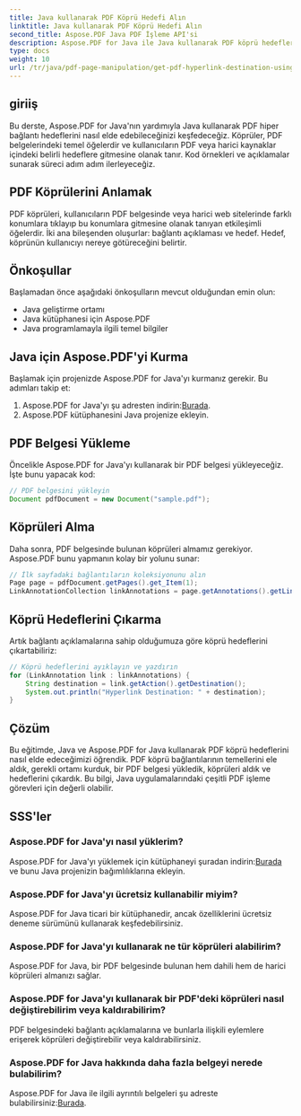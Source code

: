 ```yaml
---
title: Java kullanarak PDF Köprü Hedefi Alın
linktitle: Java kullanarak PDF Köprü Hedefi Alın
second_title: Aspose.PDF Java PDF İşleme API'si
description: Aspose.PDF for Java ile Java kullanarak PDF köprü hedeflerini nasıl alacağınızı keşfedin. Bu kapsamlı eğitimde kod örnekleriyle adım adım öğrenin.
type: docs
weight: 10
url: /tr/java/pdf-page-manipulation/get-pdf-hyperlink-destination-using-java/
---
```


## giriiş

Bu derste, Aspose.PDF for Java'nın yardımıyla Java kullanarak PDF hiper bağlantı hedeflerini nasıl elde edebileceğinizi keşfedeceğiz. Köprüler, PDF belgelerindeki temel öğelerdir ve kullanıcıların PDF veya harici kaynaklar içindeki belirli hedeflere gitmesine olanak tanır. Kod örnekleri ve açıklamalar sunarak süreci adım adım ilerleyeceğiz.

## PDF Köprülerini Anlamak

PDF köprüleri, kullanıcıların PDF belgesinde veya harici web sitelerinde farklı konumlara tıklayıp bu konumlara gitmesine olanak tanıyan etkileşimli öğelerdir. İki ana bileşenden oluşurlar: bağlantı açıklaması ve hedef. Hedef, köprünün kullanıcıyı nereye götüreceğini belirtir.

## Önkoşullar

Başlamadan önce aşağıdaki önkoşulların mevcut olduğundan emin olun:
- Java geliştirme ortamı
- Java kütüphanesi için Aspose.PDF
- Java programlamayla ilgili temel bilgiler

## Java için Aspose.PDF'yi Kurma

Başlamak için projenizde Aspose.PDF for Java'yı kurmanız gerekir. Bu adımları takip et:
1.  Aspose.PDF for Java'yı şu adresten indirin:[Burada](https://releases.aspose.com/pdf/java/).
2. Aspose.PDF kütüphanesini Java projenize ekleyin.

## PDF Belgesi Yükleme

Öncelikle Aspose.PDF for Java'yı kullanarak bir PDF belgesi yükleyeceğiz. İşte bunu yapacak kod:

```java
// PDF belgesini yükleyin
Document pdfDocument = new Document("sample.pdf");
```

## Köprüleri Alma

Daha sonra, PDF belgesinde bulunan köprüleri almamız gerekiyor. Aspose.PDF bunu yapmanın kolay bir yolunu sunar:

```java
// İlk sayfadaki bağlantıların koleksiyonunu alın
Page page = pdfDocument.getPages().get_Item(1);
LinkAnnotationCollection linkAnnotations = page.getAnnotations().getLinkAnnotations();
```

## Köprü Hedeflerini Çıkarma

Artık bağlantı açıklamalarına sahip olduğumuza göre köprü hedeflerini çıkartabiliriz:

```java
// Köprü hedeflerini ayıklayın ve yazdırın
for (LinkAnnotation link : linkAnnotations) {
    String destination = link.getAction().getDestination();
    System.out.println("Hyperlink Destination: " + destination);
}
```

## Çözüm

Bu eğitimde, Java ve Aspose.PDF for Java kullanarak PDF köprü hedeflerini nasıl elde edeceğimizi öğrendik. PDF köprü bağlantılarının temellerini ele aldık, gerekli ortamı kurduk, bir PDF belgesi yükledik, köprüleri aldık ve hedeflerini çıkardık. Bu bilgi, Java uygulamalarındaki çeşitli PDF işleme görevleri için değerli olabilir.

## SSS'ler

### Aspose.PDF for Java'yı nasıl yüklerim?

 Aspose.PDF for Java'yı yüklemek için kütüphaneyi şuradan indirin:[Burada](https://releases.aspose.com/pdf/java/) ve bunu Java projenizin bağımlılıklarına ekleyin.

### Aspose.PDF for Java'yı ücretsiz kullanabilir miyim?

Aspose.PDF for Java ticari bir kütüphanedir, ancak özelliklerini ücretsiz deneme sürümünü kullanarak keşfedebilirsiniz.

### Aspose.PDF for Java'yı kullanarak ne tür köprüleri alabilirim?

Aspose.PDF for Java, bir PDF belgesinde bulunan hem dahili hem de harici köprüleri almanızı sağlar.

### Aspose.PDF for Java'yı kullanarak bir PDF'deki köprüleri nasıl değiştirebilirim veya kaldırabilirim?

PDF belgesindeki bağlantı açıklamalarına ve bunlarla ilişkili eylemlere erişerek köprüleri değiştirebilir veya kaldırabilirsiniz.

### Aspose.PDF for Java hakkında daha fazla belgeyi nerede bulabilirim?

 Aspose.PDF for Java ile ilgili ayrıntılı belgeleri şu adreste bulabilirsiniz:[Burada](https://reference.aspose.com/pdf/java/).
